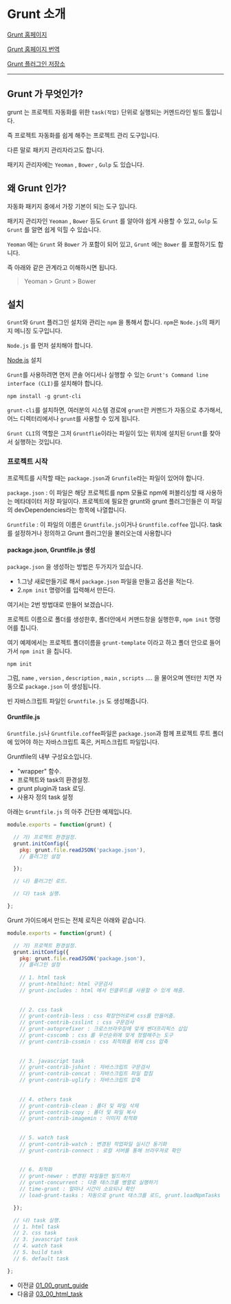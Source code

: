 # Grunt 소개


[Grunt 홈페이지](http://gruntjs.com/)

[Grunt 홈페이지 번역](http://gruntjs-kr.herokuapp.com/)

[Grunt 플러그인 저장소](https://github.com/gruntjs/)



***



## Grunt 가 무엇인가?

grunt 는 프로젝트 자동화를 위한 `task(작업)` 단위로 실행되는 커멘드라인 빌드 툴입니다.

즉 프로젝트 자동화를 쉽게 해주는 프로젝트 관리 도구입니다.

다른 말로 패키지 관리자라고도 합니다.

패키지 관리자에는 `Yeoman` , `Bower` , `Gulp` 도 있습니다.



## 왜 Grunt 인가?

자동화 패키지 중에서 가장 기본이 되는 도구 입니다.

패키지 관리자인 `Yeoman` , `Bower` 등도 `Grunt` 를 알아야 쉽게 사용할 수 있고, 
`Gulp` 도 `Grunt` 를 알면 쉽게 익힐 수 있습니다.

`Yeoman` 에는 `Grunt` 와 `Bower` 가 포함이 되어 있고, `Grunt` 에는 `Bower` 를 포함하기도 합니다.

즉 아래와 같은 관계라고 이해하시면 됩니다.

> Yeoman > Grunt > Bower





## 설치

`Grunt`와 `Grunt` 플러그인 설치와 관리는 `npm` 을 통해서 합니다. 
`npm`은 `Node.js`의 패키지 메니징 도구입니다.

`Node.js` 를 먼저 설치해야 합니다.

[Node.js](https://nodejs.org/) 설치

`Grunt`를 사용하려면 먼저 콘솔 어디서나 실행할 수 있는 `Grunt's Command line interface (CLI)`를 설치해야 합니다.

```
npm install -g grunt-cli
```

`grunt-cli`를 설치하면, 여러분의 시스템 경로에 `grunt`란 커멘드가 자동으로 추가해서, 어느 디렉터리에서나 `grunt`를 사용할 수 있게 됩니다.


`Grunt CLI`의 역할은 그저 `Gruntflie`이라는 파일이 있는 위치에 설치된 `Grunt`를 찾아서 실행하는 것입니다.




### 프로젝트 시작

프로젝트를 시작할 때는 `package.json`과 `Grunfile`라는 파일이 있어야 합니다.

`package.json` : 이 파일은 해당 프로젝트를 npm 모듈로 npm에 퍼블리싱할 때 사용하는 메타데이터 저장 파일이다. 
프로젝트에 필요한 grunt와 grunt 플러그인들은 이 파일의 devDependencies라는 항목에 나열합니다.

`Gruntfile` : 이 파일의 이름은 `Gruntfile.js`이거나 `Gruntfile.coffee` 입니다. 
task를 설정하거나 정의하고 Grunt 플러그인을 불러오는데 사용합니다





#### package.json, Gruntfile.js 생성

`package.json` 을 생성하는 방법은 두가지가 있습니다.

- 1.그냥 새로만들기로 해서 `package.json` 파일을 만들고 옵션을 적는다.
- 2.`npm init` 명령어를 입력해서 만든다.

여기서는 2번 방법대로 만들어 보겠습니다.

프로젝트 이름으로 폴더를 생성한후, 폴더안에서 커맨드창을 실행한후, `npm init` 명령어를 칩니다.

여기 예제에서는 프로젝트 폴더이름을 `grunt-template` 이라고 하고 폴더 안으로 들어가서 `npm init` 을 칩니다.

```
npm init
```

그럼, `name` , `version` , `description` , `main` , `scripts` .... 을 물어오며 엔터만 치면 자동으로 `package.json` 이 생성됩니다.


빈 자바스크립트 파일인 `Gruntfile.js` 도 생성해줍니다.




#### Gruntfile.js

`Gruntfile.js`나 `Gruntfile.coffee`파일은 `package.json`과 함께 프로젝트 루트 폴더에 있어야 하는 자바스크립트 혹은, 커피스크립트 파일입니다.


Gruntfile의 내부 구성요소입니다.

- "wrapper" 함수.
- 프로젝트와 task의 환경설정.
- grunt plugin과 task 로딩.
- 사용자 정의 task 설정



아래는 `Gruntfile.js` 의 아주 간단한 예제입니다.


```javascript
module.exports = function(grunt) {

  // 가) 프로젝트 환경설정.
  grunt.initConfig({
    pkg: grunt.file.readJSON('package.json'),
    // 플러그인 설정

  });

  // 나) 플러그인 로드.

  // 다) task 실행.

};
```


Grunt 가이드에서 만드는 전체 로직은 아래와 같습니다.


```javascript
module.exports = function(grunt) {

  // 가) 프로젝트 환경설정.
  grunt.initConfig({
    pkg: grunt.file.readJSON('package.json'),
    // 플러그인 설정
    
    // 1. html task
    // grunt-htmlhint: html 구문검사
    // grunt-includes : html 에서 인클루드를 사용할 수 있게 해줌.
    
    
    // 2. css task
    // grunt-contrib-less : css 확장언어로써 css를 만들어줌.
    // grunt-contrib-csslint : css 구문검사
    // grunt-autoprefixer : 크로스브라우징에 맞게 벤더프리픽스 삽입
    // grunt-csscomb : css 를 우선순위에 맞게 정렬해주는 도구
    // grunt-contrib-cssmin : css 최적화를 위해 css 압축
    
    
    // 3. javascript task
    // grunt-contrib-jshint : 자바스크립트 구문검사
    // grunt-contrib-concat : 자바스크립트 파일 합침
    // grunt-contrib-uglify : 자바스크립트 압축
    
    
    // 4. others task
    // grunt-contrib-clean : 폴더 및 파일 삭제
    // grunt-contrib-copy : 폴더 및 파일 복사
    // grunt-contrib-imagemin : 이미지 최적화
    
    
    // 5. watch task
    // grunt-contrib-watch : 변경된 작업파일 실시간 동기화
    // grunt-contrib-connect : 로컬 서버를 통해 브라우져로 확인
    
    
    // 6. 최적화
    // grunt-newer : 변경된 파일들만 빌드하기
    // grunt-concurrent : 다중 태스크를 병렬로 실행하기
    // time-grunt : 얼마나 시간이 소요되나 확인
    // load-grunt-tasks : 자동으로 grunt 태스크를 로드, grunt.loadNpmTasks 를 생략할 수 있음

  });

  // 나) task 실행.
  // 1. html task
  // 2. css task
  // 3. javascript task
  // 4. watch task
  // 5. build task
  // 6. default task

};
```

- 이전글 [01_00_grunt_guide](01_00_grunt_guide.md)
- 다음글 [03_00_html_task](03_00_html_task.md)
